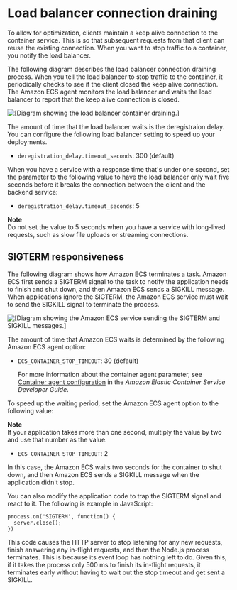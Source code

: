 # Load balancer connection draining<a name="load-balancer-connection-draining"></a>

To allow for optimization, clients maintain a keep alive connection to the container service\. This is so that subsequent requests from that client can reuse the existing connection\. When you want to stop traffic to a container, you notify the load balancer\. 

The following diagram describes the load balancer connection draining process\. When you tell the load balancer to stop traffic to the container, it periodically checks to see if the client closed the keep alive connection\. The Amazon ECS agent monitors the load balancer and waits the load balancer to report that the keep alive connection is closed\.

![\[Diagram showing the load balancer container draining.\]](http://docs.aws.amazon.com/AmazonECS/latest/bestpracticesguide/images/load-balancer-connection-drainig.PNG)

The amount of time that the load balancer waits is the deregistraion delay\. You can configure the following load balancer setting to speed up your deployments\.
+ `deregistration_delay.timeout_seconds`: 300 \(default\)

When you have a service with a response time that's under one second, set the parameter to the following value to have the load balancer only wait five seconds before it breaks the connection between the client and the backend service: 
+ `deregistration_delay.timeout_seconds`: 5 

**Note**  
Do not set the value to 5 seconds when you have a service with long\-lived requests, such as slow file uploads or streaming connections\.

## SIGTERM responsiveness<a name="sigterm"></a>

The following diagram shows how Amazon ECS terminates a task\. Amazon ECS first sends a SIGTERM signal to the task to notify the application needs to finish and shut down, and then Amazon ECS sends a SIGKILL message\. When applications ignore the SIGTERM, the Amazon ECS service must wait to send the SIGKILL signal to terminate the process\.

![\[Diagram showing the Amazon ECS service sending the SIGTERM and SIGKILL messages.\]](http://docs.aws.amazon.com/AmazonECS/latest/bestpracticesguide/images/ecs-sigterm.PNG)

The amount of time that Amazon ECS waits is determined by the following Amazon ECS agent option:
+ `ECS_CONTAINER_STOP_TIMEOUT`: 30 \(default\)

  For more information about the container agent parameter, see [Container agent configuration](https://docs.aws.amazon.com/AmazonECS/latest/developerguide/ecs-agent-config.html) in the *Amazon Elastic Container Service Developer Guide*\.

To speed up the waiting period, set the Amazon ECS agent option to the following value:

**Note**  
If your application takes more than one second, multiply the value by two and use that number as the value\.
+ `ECS_CONTAINER_STOP_TIMEOUT`: 2

In this case, the Amazon ECS waits two seconds for the container to shut down, and then Amazon ECS sends a SIGKILL message when the application didn't stop\.

You can also modify the application code to trap the SIGTERM signal and react to it\. The following is example in JavaScript: 

```
process.on('SIGTERM', function() { 
  server.close(); 
})
```

This code causes the HTTP server to stop listening for any new requests, finish answering any in\-flight requests, and then the Node\.js process terminates\. This is because its event loop has nothing left to do\. Given this, if it takes the process only 500 ms to finish its in\-flight requests, it terminates early without having to wait out the stop timeout and get sent a SIGKILL\. 
